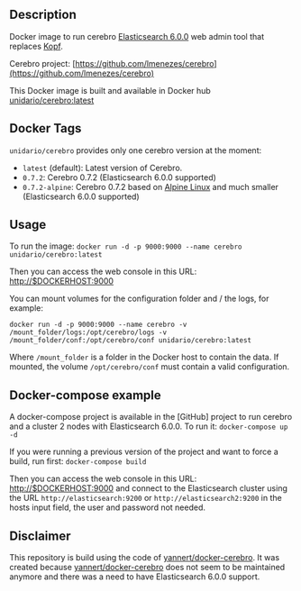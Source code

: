 ## Description

Docker image to run cerebro [Elasticsearch 6.0.0](https://www.elastic.co/products/elasticsearch) web admin tool that replaces [Kopf](https://github.com/lmenezes/elasticsearch-kopf).

Cerebro project: [https://github.com/lmenezes/cerebro](https://github.com/lmenezes/cerebro)

This Docker image is built and available in Docker hub [unidario/cerebro:latest](https://hub.docker.com/r/unidario/cerebro/)

## Docker Tags

`unidario/cerebro` provides only one cerebro version at the moment:

- `latest` (default): Latest version of Cerebro.
- `0.7.2`: Cerebro 0.7.2 (Elasticsearch 6.0.0 supported)
- `0.7.2-alpine`: Cerebro 0.7.2 based on [Alpine Linux](http://alpinelinux.org/) and much smaller (Elasticsearch 6.0.0 supported)

## Usage

To run the image:
`docker run -d -p 9000:9000 --name cerebro unidario/cerebro:latest`

Then you can access the web console in this URL: [http://$DOCKERHOST:9000](http://[localhost:9000)

You can mount volumes for the configuration folder and / the logs, for example:

`docker run -d -p 9000:9000 --name cerebro -v /mount_folder/logs:/opt/cerebro/logs -v /mount_folder/conf:/opt/cerebro/conf unidario/cerebro:latest`

Where `/mount_folder` is a folder in the Docker host to contain the data. If mounted, the volume `/opt/cerebro/conf` must contain a valid configuration.

## Docker-compose example

A docker-compose project is available in the [GitHub] project to run cerebro and a cluster 2 nodes with Elasticsearch 6.0.0.
To run it:
`docker-compose up -d`

If you were running a previous version of the project and want to force a build, run first:
`docker-compose build`

Then you can access the web console in this URL: [http://$DOCKERHOST:9000](http://[localhost:9000) and connect to the Elasticsearch cluster using the URL `http://elasticsearch:9200` or `http://elasticsearch2:9200` in the hosts input field, the user and password not needed.

## Disclaimer

This repository is build using the code of [yannert/docker-cerebro](https://github.com/yannart/docker-cerebro).
It was created because [yannert/docker-cerebro](https://github.com/yannart/docker-cerebro) does not seem to be maintained anymore and there was a need to have Elasticsearch 6.0.0 support.
